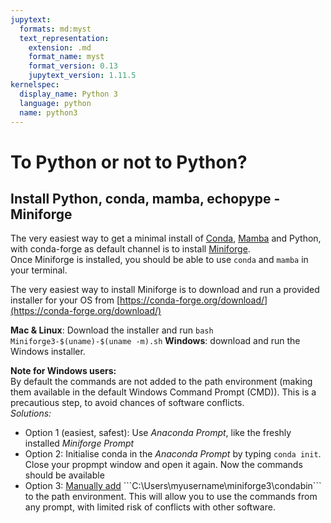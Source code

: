 ```yaml
---
jupytext:
  formats: md:myst
  text_representation:
    extension: .md
    format_name: myst
    format_version: 0.13
    jupytext_version: 1.11.5
kernelspec:
  display_name: Python 3
  language: python
  name: python3
---
```


# To Python or not to Python?  

## Install Python, conda, mamba, echopype - Miniforge

The very easiest way to get a minimal install of [Conda](https://conda.io/), [Mamba](https://github.com/mamba-org/mamba) and Python, with conda-forge as default channel is to install [Miniforge](https://github.com/conda-forge/miniforge).  
Once Miniforge is installed, you should be able to use ```conda``` and ```mamba``` in your terminal.  

The very easiest way to install Miniforge is to download and run a provided installer for your OS  from [https://conda-forge.org/download/](https://conda-forge.org/download/)  

**Mac & Linux**: Download the installer and run ```bash Miniforge3-$(uname)-$(uname -m).sh```
**Windows**: download and run the Windows installer.  

**Note for Windows users:**  
By default the commands are not added to the path environment (making them available in the default Windows Command Prompt (CMD)). This is a precautious step, to avoid chances of software conflicts.  
*Solutions:*  

* Option 1 (easiest, safest): Use *Anaconda Prompt*, like the freshly installed *Miniforge Prompt*
* Option 2: Initialise conda in the *Anaconda Prompt* by typing ```conda init```. Close your propmpt window and open it again. Now the commands should be available
* Option 3: [Manually add](https://learn.microsoft.com/en-us/previous-versions/office/developer/sharepoint-2010/ee537574(v=office.14)#to-add-a-path-to-the-path-environment-variable) ```C:\Users\myusername\miniforge3\condabin``` to the path environment. This will allow you to use the commands from any prompt, with limited risk of conflicts with other software.  
